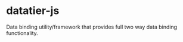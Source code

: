 datatier-js
===========

Data binding utility/framework that provides full two way data binding functionality.
